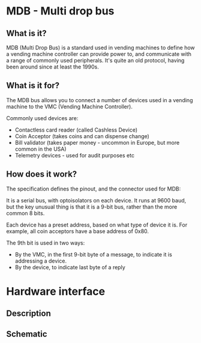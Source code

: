 # MDB - Multi drop bus

## What is it?

MDB (Multi Drop Bus) is a standard used in vending machines to define how a vending machine controller can provide power to, and communicate with a range of commonly used peripherals.
It's quite an old protocol, having been around since at least the 1990s.

## What is it for?

The MDB bus allows you to connect a number of devices used in a vending machine to the VMC (Vending Machine Controller).

Commonly used devices are:

* Contactless card reader (called Cashless Device)
* Coin Acceptor (takes coins and can dispense change)
* Bill validator (takes paper money - uncommon in Europe, but more common in the USA)
* Telemetry devices - used for audit purposes etc

## How does it work?

The specification defines the pinout, and the connector used for MDB:

It is a serial bus, with optoisolators on each device.   It runs at 9600 baud, but the key unusual thing is that it is a 9-bit bus, rather than the more common 8 bits.

Each device has a preset address, based on what type of device it is.  For example, all coin acceptors have a base address of 0x80. 

The 9th bit is used in two ways:

* By the VMC, in the first 9-bit byte of a message, to indicate it is addressing a device.
* By the device, to indicate last byte of a reply

# Hardware interface

## Description

## Schematic

